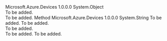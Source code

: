 <Type Name="EventHubPartitionKeyResolver" FullName="Microsoft.Azure.Devices.Common.EventHubPartitionKeyResolver">
  <TypeSignature Language="C#" Value="public static class EventHubPartitionKeyResolver" />
  <TypeSignature Language="ILAsm" Value=".class public auto ansi abstract sealed beforefieldinit EventHubPartitionKeyResolver extends System.Object" />
  <TypeSignature Language="DocId" Value="T:Microsoft.Azure.Devices.Common.EventHubPartitionKeyResolver" />
  <TypeSignature Language="VB.NET" Value="Public Class EventHubPartitionKeyResolver" />
  <TypeSignature Language="F#" Value="type EventHubPartitionKeyResolver = class" />
  <AssemblyInfo>
    <AssemblyName>Microsoft.Azure.Devices</AssemblyName>
    <AssemblyVersion>1.0.0.0</AssemblyVersion>
  </AssemblyInfo>
  <Base>
    <BaseTypeName>System.Object</BaseTypeName>
  </Base>
  <Interfaces />
  <Docs>
    <summary>To be added.</summary>
    <remarks>To be added.</remarks>
  </Docs>
  <Members>
    <Member MemberName="ResolveToPartition">
      <MemberSignature Language="C#" Value="public static string ResolveToPartition (string partitionKey, int partitionCount);" />
      <MemberSignature Language="ILAsm" Value=".method public static hidebysig string ResolveToPartition(string partitionKey, int32 partitionCount) cil managed" />
      <MemberSignature Language="DocId" Value="M:Microsoft.Azure.Devices.Common.EventHubPartitionKeyResolver.ResolveToPartition(System.String,System.Int32)" />
      <MemberSignature Language="VB.NET" Value="Public Shared Function ResolveToPartition (partitionKey As String, partitionCount As Integer) As String" />
      <MemberSignature Language="F#" Value="static member ResolveToPartition : string * int -&gt; string" Usage="Microsoft.Azure.Devices.Common.EventHubPartitionKeyResolver.ResolveToPartition (partitionKey, partitionCount)" />
      <MemberType>Method</MemberType>
      <AssemblyInfo>
        <AssemblyName>Microsoft.Azure.Devices</AssemblyName>
        <AssemblyVersion>1.0.0.0</AssemblyVersion>
      </AssemblyInfo>
      <ReturnValue>
        <ReturnType>System.String</ReturnType>
      </ReturnValue>
      <Parameters>
        <Parameter Name="partitionKey" Type="System.String" />
        <Parameter Name="partitionCount" Type="System.Int32" />
      </Parameters>
      <Docs>
        <param name="partitionKey">To be added.</param>
        <param name="partitionCount">To be added.</param>
        <summary>To be added.</summary>
        <returns>To be added.</returns>
        <remarks>To be added.</remarks>
      </Docs>
    </Member>
  </Members>
</Type>